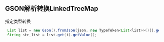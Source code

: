 ## GSON解析转换LinkedTreeMap
指定类型转换  
```java
 List list = new Gson().fromJson(json, new TypeToken<List<list>>(){}.getType());
 String str_list = list.get(i).getValue();
```